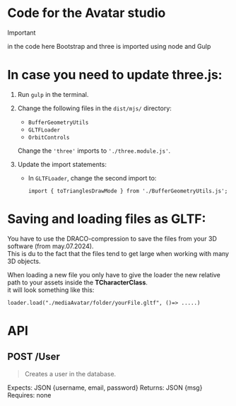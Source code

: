 # **Code for the Avatar studio**


> [!IMPORTANT]
> in the code here Bootstrap and three is imported using node and Gulp

# In case you need to update three.js:

1. Run `gulp` in the terminal.

2. Change the following files in the `dist/mjs/` directory:
    - `BufferGeometryUtils`
    - `GLTFLoader`
    - `OrbitControls`  
      
    Change the `'three'` imports to `'./three.module.js'`.
3. Update the import statements:
    - In `GLTFLoader`, change the second import to:

        `import { toTrianglesDrawMode } from './BufferGeometryUtils.js';`


# Saving and loading files as GLTF: 

You have to use the DRACO-compression to save the files from your 3D software (from may.07.2024).  
This is du to the fact that the files tend to get large when working with many 3D objects.  

When loading a new file you only have to give the loader the new relative path to your assets inside the **TCharacterClass**.  
it will look something like this:  

` loader.load("./mediaAvatar/folder/yourFile.gltf", ()=> .....) `

# API

## POST /User 
> Creates a user in the database.
   
Expects: JSON {username, email, password} 
Returns: JSON  {msg}
Requires: none


    
